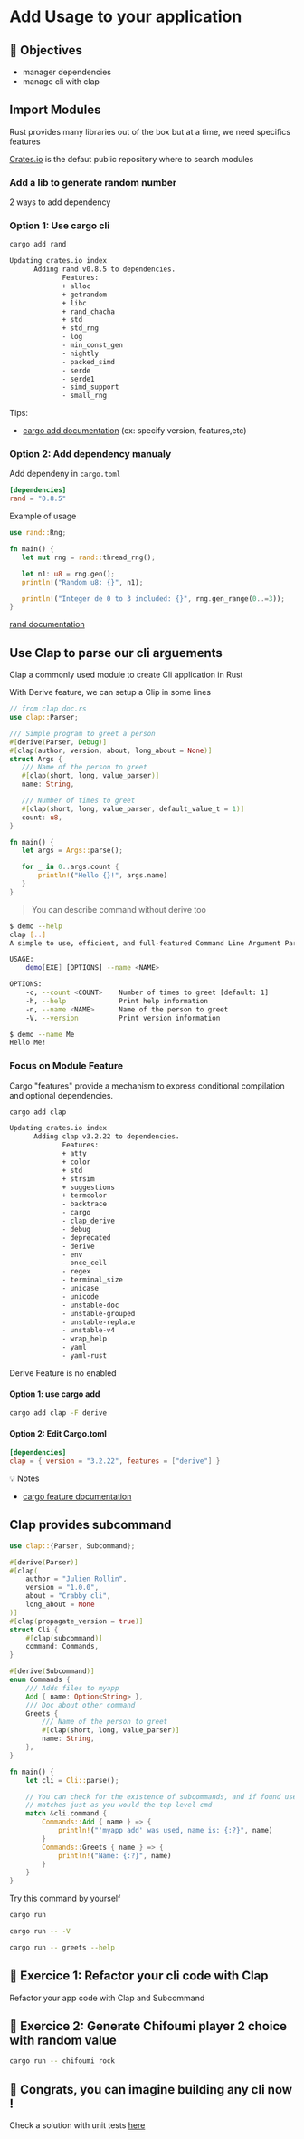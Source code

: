 # Add Usage to your application


## :dart: Objectives


* manager dependencies
* manage cli with clap


## Import Modules 

Rust provides many libraries out of the box but at a time, we need specifics features

[Crates.io](https://crates.io/) is the defaut public repository where to search modules


### Add a lib to generate random number

2 ways to add dependency

### Option 1: Use cargo cli 

```bash
cargo add rand

Updating crates.io index
      Adding rand v0.8.5 to dependencies.
             Features:
             + alloc
             + getrandom
             + libc
             + rand_chacha
             + std
             + std_rng
             - log
             - min_const_gen
             - nightly
             - packed_simd
             - serde
             - serde1
             - simd_support
             - small_rng

```

Tips:

* [cargo add documentation](https://doc.rust-lang.org/cargo/commands/cargo-add.html) (ex: specify version, features,etc)


### Option 2: Add dependency manualy 

Add dependeny in `cargo.toml`
```toml
[dependencies]
rand = "0.8.5"
```


Example of usage

 ```rust
 use rand::Rng;

fn main() {
    let mut rng = rand::thread_rng();

    let n1: u8 = rng.gen();
    println!("Random u8: {}", n1);

    println!("Integer de 0 to 3 included: {}", rng.gen_range(0..=3));
}

 ```

[rand documentation](https://docs.rs/crate/rand/latest)

## Use Clap to parse our cli arguements

Clap a commonly used module to create Cli application in Rust

With Derive feature, we can setup a Clip in some lines 


```rust
// from clap doc.rs
use clap::Parser;

/// Simple program to greet a person
#[derive(Parser, Debug)]
#[clap(author, version, about, long_about = None)]
struct Args {
   /// Name of the person to greet
   #[clap(short, long, value_parser)]
   name: String,

   /// Number of times to greet
   #[clap(short, long, value_parser, default_value_t = 1)]
   count: u8,
}

fn main() {
   let args = Args::parse();

   for _ in 0..args.count {
       println!("Hello {}!", args.name)
   }
}
```

> You can describe command without derive too


```bash
$ demo --help
clap [..]
A simple to use, efficient, and full-featured Command Line Argument Parser

USAGE:
    demo[EXE] [OPTIONS] --name <NAME>

OPTIONS:
    -c, --count <COUNT>    Number of times to greet [default: 1]
    -h, --help             Print help information
    -n, --name <NAME>      Name of the person to greet
    -V, --version          Print version information

$ demo --name Me
Hello Me!
```

### Focus on Module Feature 

Cargo "features" provide a mechanism to express conditional compilation and optional dependencies.

```bash
cargo add clap

Updating crates.io index
      Adding clap v3.2.22 to dependencies.
             Features:
             + atty
             + color
             + std
             + strsim
             + suggestions
             + termcolor
             - backtrace
             - cargo
             - clap_derive
             - debug
             - deprecated
             - derive
             - env
             - once_cell
             - regex
             - terminal_size
             - unicase
             - unicode
             - unstable-doc
             - unstable-grouped
             - unstable-replace
             - unstable-v4
             - wrap_help
             - yaml
             - yaml-rust

```
Derive Feature is no enabled

#### Option 1: use cargo add 

```bash
cargo add clap -F derive
```

#### Option 2: Edit Cargo.toml

```toml
[dependencies]
clap = { version = "3.2.22", features = ["derive"] }
```

:bulb: Notes 

* [cargo feature documentation](https://doc.rust-lang.org/cargo/reference/features.html)


## Clap provides subcommand 


```rust
use clap::{Parser, Subcommand};

#[derive(Parser)]
#[clap(
    author = "Julien Rollin",
    version = "1.0.0",
    about = "Crabby cli",
    long_about = None
)]
#[clap(propagate_version = true)]
struct Cli {
    #[clap(subcommand)]
    command: Commands,
}

#[derive(Subcommand)]
enum Commands {
    /// Adds files to myapp
    Add { name: Option<String> },
    /// Doc about other command
    Greets {
        /// Name of the person to greet
        #[clap(short, long, value_parser)]
        name: String,
    },
}

fn main() {
    let cli = Cli::parse();

    // You can check for the existence of subcommands, and if found use their
    // matches just as you would the top level cmd
    match &cli.command {
        Commands::Add { name } => {
            println!("'myapp add' was used, name is: {:?}", name)
        }
        Commands::Greets { name } => {
            println!("Name: {:?}", name)
        }
    }
}
```

Try this command by yourself 

```bash 
cargo run 

cargo run -- -V

cargo run -- greets --help
```

## :pencil: Exercice 1: Refactor your cli code with Clap

Refactor your app code with Clap and Subcommand

## :pencil: Exercice 2:  Generate Chifoumi player 2 choice with random value

```bash 
cargo run -- chifoumi rock
```
## :clap: Congrats, you can imagine building any cli now !

Check a solution with unit tests [here](./solution/src/main.rs) 
